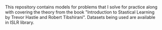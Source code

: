 This repository contains models for problems that I solve for practice along with covering the theory from the book "Introduction to Stastical Learning by Trevor Hastie and Robert Tibshirani". Datasets being used are available in ISLR library.   
